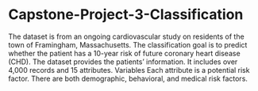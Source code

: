 # Capstone-Project-3-Classification
The dataset is from an ongoing cardiovascular study on residents of the town of Framingham, Massachusetts.
The classification goal is to predict whether the patient has a 10-year risk of future coronary heart disease (CHD).
The dataset provides the patients’ information. It includes over 4,000 records and 15 attributes. Variables Each attribute is a potential risk factor. There are both demographic, behavioral, and medical risk factors.
